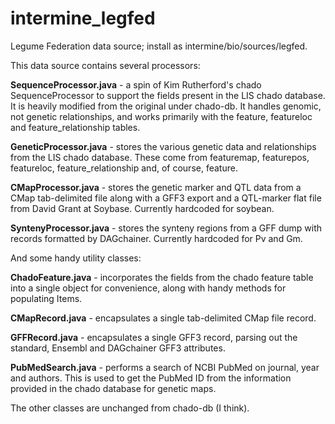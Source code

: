 # intermine_legfed
Legume Federation data source; install as intermine/bio/sources/legfed.

This data source contains several processors:

**SequenceProcessor.java** - a spin of Kim Rutherford's chado SequenceProcessor to support the fields present in the LIS chado database. It is heavily modified from the original under chado-db. It handles genomic, not genetic relationships, and works primarily with the feature, featureloc and feature_relationship tables.

**GeneticProcessor.java** - stores the various genetic data and relationships from the LIS chado database. These come from featuremap, featurepos, featureloc, feature_relationship and, of course, feature.

**CMapProcessor.java** - stores the genetic marker and QTL data from a CMap tab-delimited file along with a GFF3 export and a QTL-marker flat file from David Grant at Soybase. Currently hardcoded for soybean.

**SyntenyProcessor.java** - stores the synteny regions from a GFF dump with records formatted by DAGchainer. Currently hardcoded for Pv and Gm.

And some handy utility classes:

**ChadoFeature.java** -  incorporates the fields from the chado feature table into a single object for convenience, along with handy methods for populating Items.

**CMapRecord.java** - encapsulates a single tab-delimited CMap file record.

**GFFRecord.java** - encapsulates a single GFF3 record, parsing out the standard, Ensembl and DAGchainer GFF3 attributes.

**PubMedSearch.java** - performs a search of NCBI PubMed on journal, year and authors. This is used to get the PubMed ID from the information provided in the chado database for genetic maps.

The other classes are unchanged from chado-db (I think).


